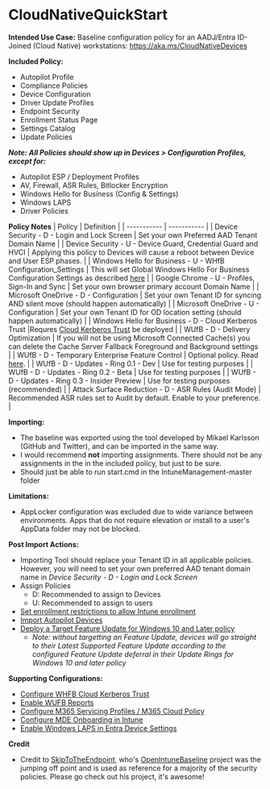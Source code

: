 # CloudNativeQuickStart

**Intended Use Case:** Baseline configuration policy for an AADJ/Entra ID-Joined (Cloud Native) workstations: https://aka.ms/CloudNativeDevices

**Included Policy:**
- Autopilot Profile
- Compliance Policies
- Device Configuration
- Driver Update Profiles
- Endpoint Security
- Enrollment Status Page
- Settings Catalog
- Update Policies

_**Note: All Policies should show up in Devices > Configuration Profiles, except for:**_
  - Autopilot ESP / Deployment Profiles
  -	AV, Firewall, ASR Rules, Bitlocker Encryption
  - Windows Hello for Business (Config & Settings)
  - Windows LAPS
  - Driver Policies

**Policy Notes**
| Policy      | Definition |
| ----------- | ----------- |
| Device Security - D - Login and Lock Screen      | Set your own Preferred AAD Tenant Domain Name       |
| Device Security - U - Device Guard, Credential Guard and HVCI   | Applying this policy to Devices will cause a reboot between Device and User ESP phases.        |
| Windows Hello for Business - U - WHfB Configuration_Settings | This will set Global Windows  Hello For Business Configuration Settings as described [here](https://learn.microsoft.com/en-us/mem/intune/protect/windows-hello) |
| Google Chrome - U - Profiles, Sign-In and Sync | Set your own browser primary account Domain Name |
| Microsoft OneDrive - D - Configuration | Set your own Tenant ID for syncing AND silent move (should happen automatically) |
| Microsoft OneDrive - U - Configuration | Set your own Tenant ID for OD location setting (should happen automatically) |
| Windows Hello for Business - D - Cloud Kerberos Trust |Requres [Cloud Kerberos Trust](https://learn.microsoft.com/en-us/windows/security/identity-protection/hello-for-business/deploy/hybrid-cloud-kerberos-trust) be deployed |
| WUfB - D - Delivery Optimization | If you will not be using Microsoft Connected Cache(s) you can delete the Cache Server Fallback Foreground and Background settings |
| WUfB - D - Temporary Enterprise Feature Control | Optional policy. Read [here](https://learn.microsoft.com/en-us/windows/whats-new/temporary-enterprise-feature-control). |
| WUfB - D - Updates - Ring 0.1 - Dev | Use for testing purposes |
| WUfB - D - Updates - Ring 0.2 - Beta | Use for testing purposes |
| WUfB - D - Updates - Ring 0.3 - Insider Preview | Use for testing purposes (recommended) |
| Attack Surface Reduction - D - ASR Rules (Audit Mode) | Recommended ASR rules set to Audit by default. Enable to your preference.  |

**Importing:**
- The baseline was exported using the tool developed by Mikael Karlsson (GitHub and Twitter), and can be imported in the same way.
- I would recommend **not** importing assignments. There should not be any assignments in the in the included policy, but just to be sure. 
- Should just be able to run start.cmd in the IntuneManagement-master folder

**Limitations:** 
-	AppLocker configuration was excluded due to wide variance between environments. Apps that do not require elevation or install to a user's AppData folder may not be blocked.

**Post Import Actions:**
-	Importing Tool should replace your Tenant ID in all applicable policies. However, you will need to set your own preferred AAD tenant domain name in _Device Security - D - Login and Lock Screen_
-	Assign Policies
    -	D: Recommended to assign to Devices
    - U: Recommended to assign to users
-	[Set enrollment restrictions to allow Intune enrollment](https://learn.microsoft.com/en-us/mem/intune/enrollment/enrollment-restrictions-set)
-	[Import Autopilot Devices](https://learn.microsoft.com/en-us/autopilot/add-devices)
-	[Deploy a Target Feature Update for Windows 10 and Later policy](https://learn.microsoft.com/en-us/mem/intune/protect/windows-10-feature-updates)
    -	_Note: without targetting an Feature Update, devices will go straight to their Latest Supported Feature Update according to the configured Feature Update deferral in their Update Rings for Windows 10 and later policy_ 

**Supporting Configurations:**
- [Configure WHFB Cloud Kerberos Trust](https://learn.microsoft.com/en-us/windows/security/identity-protection/hello-for-business/deploy/hybrid-cloud-kerberos-trust)
- [Enable WUFB Reports](https://learn.microsoft.com/en-us/windows/deployment/update/wufb-reports-enable)
- [Configure M365 Servicing Profiles / M365 Cloud Policy](https://learn.microsoft.com/en-gb/deployoffice/admincenter/servicing-profile)
- [Configure MDE Onboarding in Intune](https://learn.microsoft.com/en-us/mem/intune/protect/advanced-threat-protection-configure)
- [Enable Windows LAPS in Entra Device Settings](https://learn.microsoft.com/en-us/windows-server/identity/laps/laps-scenarios-azure-active-directory)

**Credit**
- Credit to [SkipToTheEndpoint](https://github.com/SkipToTheEndpoint), who's [OpenIntuneBaseline](https://github.com/SkipToTheEndpoint/OpenIntuneBaseline?tab=readme-ov-file) project was the jumping off point and is used as reference for a majority of the security policies. Please go check out his project, it's awesome!


